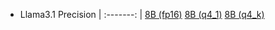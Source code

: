 * Llama3.1
  Precision |
  :-------: |
  [8B (fp16)](https://sharkpublic.blob.core.windows.net/sharkpublic/ian/llama8b_f16.mlir)
  [8B (q4_1)](https://sharkpublic.blob.core.windows.net/sharkpublic/ian/llama8b_q4_1.mlir)
  [8B (q4_k)](https://sharkpublic.blob.core.windows.net/sharkpublic/ian/llama8b_q4_k.mlir)
